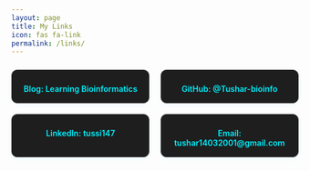 ```yaml
---
layout: page
title: My Links
icon: fas fa-link
permalink: /links/
---
```


<style>
.link-grid {
  display: grid;
  grid-template-columns: repeat(auto-fit, minmax(220px, 1fr));
  gap: 1.2rem;
  margin-top: 1.5rem;
}

.link-card {
  background-color: #1e1e1e;
  border: 1px solid #333;
  border-radius: 10px;
  padding: 1rem;
  text-align: center;
  transition: all 0.3s ease;
  box-shadow: 0 4px 10px rgba(0, 255, 255, 0.05);
}

.link-card:hover {
  transform: scale(1.03);
  box-shadow: 0 0 15px rgba(0, 255, 255, 0.25);
}

.link-card a {
  text-decoration: none;
  color: #00f2ff;
  font-weight: 600;
  display: block;
  margin-top: 0.5rem;
}

.link-icon {
  font-size: 2rem;
  color: #56cc9d;
}
</style>

<div class="link-grid">
  <div class="link-card">
    <div class="link-icon"><i class="fas fa-blog"></i></div>
    <a href="https://tushar-bioinfo.github.io/learning-bioinformatics/" target="_blank">Blog: Learning Bioinformatics</a>
  </div>
  <div class="link-card">
    <div class="link-icon"><i class="fab fa-github"></i></div>
    <a href="https://github.com/Tushar-bioinfo" target="_blank">GitHub: @Tushar-bioinfo</a>
  </div>
  <div class="link-card">
    <div class="link-icon"><i class="fab fa-linkedin"></i></div>
    <a href="https://linkedin.com/in/tussi147" target="_blank">LinkedIn: tussi147</a>
  </div>
  <div class="link-card">
    <div class="link-icon"><i class="fas fa-envelope"></i></div>
    <a href="mailto:tushar14032001@gmail.com">Email: tushar14032001@gmail.com</a>
  </div>
</div>
